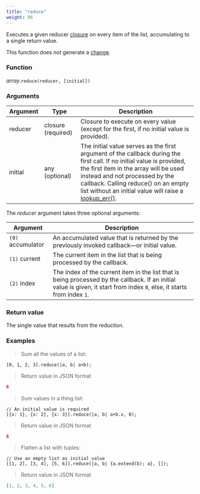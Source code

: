```yaml
---
title: "reduce"
weight: 96
---
```


Executes a given reducer [closure](../../closure) on every item of the list, accumulating to a single return value.

This function does *not* generate a [change](../../../overview/changes).

### Function

*array*.`reduce(reducer, [initial])`

### Arguments

Argument | Type | Description
-------- | ---- | -----------
reducer | closure (required) | Closure to execute on every value (except for the first, if no initial value is provided).
initial | any (optional) | The initial value serves as the first argument of the callback during the first call. If no initial value is provided, the first item in the array will be used instead and not processed by the callback. Calling reduce() on an empty list without an initial value will raise a [lookup_err()](../../../errors/lookup_err).

The *reducer* argument takes three optional arguments:

Argument | Description
-------- | -----------
`(0)` accumulator | An accumulated value that is returned by the previously invoked callback—or initial value.
`(1)` current | The current item in the list that is being processed by the callback.
`(2)` index | The index of the current item in the list that is being processed by the callback. If an initial value is given, it start from index `0`, else, it starts from index `1`.

### Return value

The single value that results from the reduction.

### Examples

> Sum all the values of a list:

```thingsdb,json_response
[0, 1, 2, 3].reduce(|a, b| a+b);
```

> Return value in JSON format

```json
6
```

> Sum values in a thing list:

```thingsdb,json_response
// An initial value is required
[{x: 1}, {x: 2}, {x: 3}].reduce(|a, b| a+b.x, 0);
```

> Return value in JSON format

```json
6
```

> Flatten a list with tuples:

```thingsdb,json_response
// Use an empty list as initial value
[[1, 2], [3, 4], [5, 6]].reduce(|a, b| {a.extend(b); a}, []);
```

> Return value in JSON format

```json
[1, 2, 3, 4, 5, 6]
```
